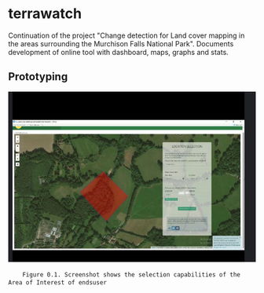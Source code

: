 # terrawatch
Continuation of the project "Change detection for Land cover mapping in the areas surrounding the Murchison Falls National Park". Documents development of online tool with dashboard, maps, graphs and stats.
## Prototyping
![Cylinder as a developable surface](screenshots/one.jpg "Cylinder as a developable surface")



        Figure 0.1. Screenshot shows the selection capabilities of the Area of Interest of endsuser 
